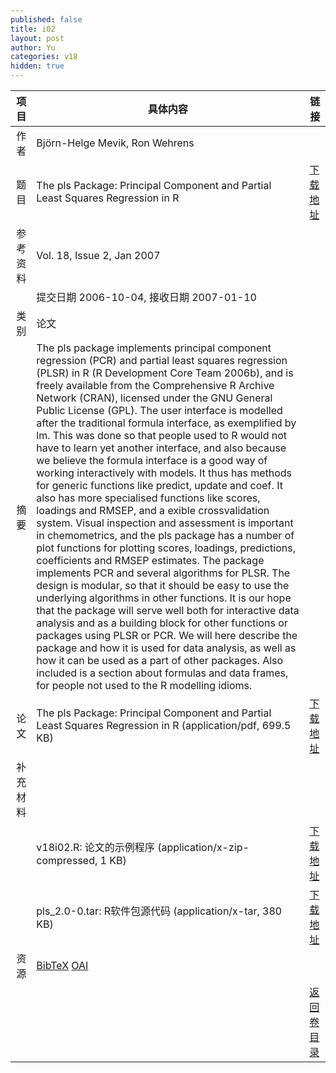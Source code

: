 ```yaml
---
published: false
title: i02
layout: post
author: Yu
categories: v18
hidden: true
---
```


| 项目 | 具体内容 | 链接 |
|---:|---|---|
| 作者 | Björn-Helge Mevik, Ron Wehrens| |
| 题目 |The pls Package: Principal Component and Partial Least Squares Regression in R | [下载地址](http://www.jstatsoft.org/v18/i02/paper) |
| 参考资料 |Vol. 18, Issue 2, Jan 2007 | |
| | 提交日期 2006-10-04, 接收日期 2007-01-10| | 
| 类别 | 论文| |
| 摘要 | The pls package implements principal component regression (PCR) and partial least squares regression (PLSR) in R (R Development Core Team 2006b), and is freely available from the Comprehensive R Archive Network (CRAN), licensed under the GNU General Public License (GPL). The user interface is modelled after the traditional formula interface, as exemplified by lm. This was done so that people used to R would not have to learn yet another interface, and also because we believe the formula interface is a good way of working interactively with models. It thus has methods for generic functions like predict, update and coef. It also has more specialised functions like scores, loadings and RMSEP, and a exible crossvalidation system. Visual inspection and assessment is important in chemometrics, and the pls package has a number of plot functions for plotting scores, loadings, predictions, coefficients and RMSEP estimates.  The package implements PCR and several algorithms for PLSR. The design is modular, so that it should be easy to use the underlying algorithms in other functions. It is our hope that the package will serve well both for interactive data analysis and as a building block for other functions or packages using PLSR or PCR.  We will here describe the package and how it is used for data analysis, as well as how it can be used as a part of other packages. Also included is a section about formulas and data frames, for people not used to the R modelling idioms.| |
| 论文 | The pls Package: Principal Component and Partial Least Squares Regression in R  (application/pdf, 699.5 KB)| [下载地址](http://www.jstatsoft.org/v18/i02/paper) |
| 补充材料 | | |
| |v18i02.R: 论文的示例程序  (application/x-zip-compressed, 1 KB)|  [下载地址](http://www.jstatsoft.org/v18/i02/supp/1) |
| |pls_2.0-0.tar: R软件包源代码  (application/x-tar, 380 KB)|  [下载地址](http://www.jstatsoft.org/v18/i02/supp/2) |
| 资源 | [BibTeX](http://www.jstatsoft.org/v18/i02/bibtex) [OAI](http://www.jstatsoft.org/oai?verb=GetRecord&identifier=oai.jstatsoft/v18/i02&prefix=oai_dc)| |
| |  | [返回卷目录]({{site.baseurl}}/volume/v18.html) |